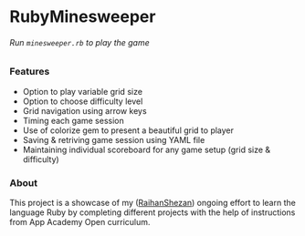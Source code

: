 # RubyMinesweeper

###### Run `minesweeper.rb` to play the game

### Features
- Option to play variable grid size
- Option to choose difficulty level
- Grid navigation using arrow keys
- Timing each game session
- Use of colorize gem to present a beautiful grid to player
- Saving & retriving game session using YAML file
- Maintaining individual scoreboard for any game setup (grid size & difficulty)

### About
This project is a showcase of my ([RaihanShezan](https://github.com/RaihanShezan/)) ongoing effort to learn the language Ruby by completing different projects with the help of instructions from App Academy Open curriculum. 
